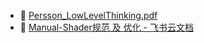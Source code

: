 - 📖 [Persson_LowLevelThinking.pdf](https://www.humus.name/Articles/Persson_LowLevelThinking.pdf)
- 🔗 [‌​​‬​﻿​​​‬​​‬‍​﻿​​​​​‬‬​﻿⁠​‍​﻿‌⁠‌‬​​⁠‍​​﻿‬​​‬​​​​﻿Manual-Shader规范 及 优化 - 飞书云文档](https://miusjun13qu.feishu.cn/docx/C7UAd1pa3oMzKyxEgVecWRP5n7g)